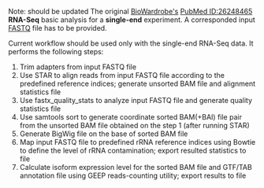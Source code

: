 Note: should be updated
The original [BioWardrobe's](https://biowardrobe.com) [PubMed ID:26248465](https://www.ncbi.nlm.nih.gov/pubmed/26248465)
**RNA-Seq** basic analysis for a **single-end** experiment.
A corresponded input [FASTQ](http://maq.sourceforge.net/fastq.shtml) file has to be provided.

Current workflow should be used only with the single-end RNA-Seq data. It performs the following steps:
1. Trim adapters from input FASTQ file
2. Use STAR to align reads from input FASTQ file according to the predefined reference indices; generate unsorted BAM file and alignment statistics file
3. Use fastx_quality_stats to analyze input FASTQ file and generate quality statistics file
4. Use samtools sort to generate coordinate sorted BAM(+BAI) file pair from the unsorted BAM file obtained on the step 1 (after running STAR)
5. Generate BigWig file on the base of sorted BAM file
6. Map input FASTQ file to predefined rRNA reference indices using Bowtie to define the level of rRNA contamination; export resulted statistics to file
7. Calculate isoform expression level for the sorted BAM file and GTF/TAB annotation file using GEEP reads-counting utility; export results to file